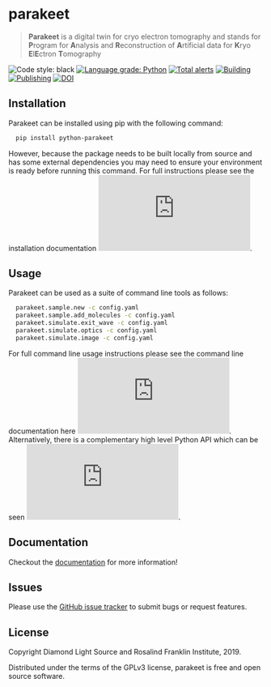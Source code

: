 # parakeet
> **Parakeet** is a digital twin for cryo electron tomography and stands for **P**rogram for **A**nalysis and **R**econstruction of **A**rtificial data for **K**ryo **E**l**E**ctron **T**omography

![Code style: black](https://img.shields.io/badge/code%20style-black-000000.svg)
[![Language grade: Python](https://img.shields.io/lgtm/grade/python/g/rosalindfranklininstitute/amplus-digital-twin.svg?logo=lgtm&logoWidth=18)](https://lgtm.com/projects/g/rosalindfranklininstitute/amplus-digital-twin/context:python)
[![Total alerts](https://img.shields.io/lgtm/alerts/g/rosalindfranklininstitute/amplus-digital-twin.svg?logo=lgtm&logoWidth=18)](https://lgtm.com/projects/g/rosalindfranklininstitute/amplus-digital-twin/alerts/)
[![Building](https://github.com/rosalindfranklininstitute/amplus-digital-twin/actions/workflows/python-package.yml/badge.svg)](https://github.com/rosalindfranklininstitute/amplus-digital-twin/actions/workflows/python-package.yml)
[![Publishing](https://github.com/rosalindfranklininstitute/amplus-digital-twin/actions/workflows/python-publish.yml/badge.svg)](https://github.com/rosalindfranklininstitute/amplus-digital-twin/actions/workflows/python-publish.yml)
[![DOI](https://zenodo.org/badge/204956111.svg)](https://zenodo.org/badge/latestdoi/204956111)


## Installation

Parakeet can be installed using pip with the following command:

```sh
  pip install python-parakeet
```

However, because the package needs to be built locally from source and has some
external dependencies you may need to ensure your environment is ready before
running this command. For full instructions please see the installation
documentation
![here](https://rosalindfranklininstitute.github.io/amplus-digital-twin/installation.html).

## Usage

Parakeet can be used as a suite of command line tools as follows:

```sh
  parakeet.sample.new -c config.yaml
  parakeet.sample.add_molecules -c config.yaml
  parakeet.simulate.exit_wave -c config.yaml
  parakeet.simulate.optics -c config.yaml
  parakeet.simulate.image -c config.yaml
```

For full command line usage instructions please see the command line
documentation here
![here](https://rosalindfranklininstitute.github.io/amplus-digital-twin/usage.html).
Alternatively, there is a complementary high level Python API which can be seen
![here](https://rosalindfranklininstitute.github.io/amplus-digital-twin/api.html).

## Documentation

Checkout the [documentation](https://rosalindfranklininstitute.github.io/amplus-digital-twin/) for more information!

## Issues

Please use the [GitHub issue tracker](https://github.com/rosalindfranklininstitute/parakeet/issues) to submit bugs or request features.

## License

Copyright Diamond Light Source and Rosalind Franklin Institute, 2019.

Distributed under the terms of the GPLv3 license, parakeet is free and open source software.

